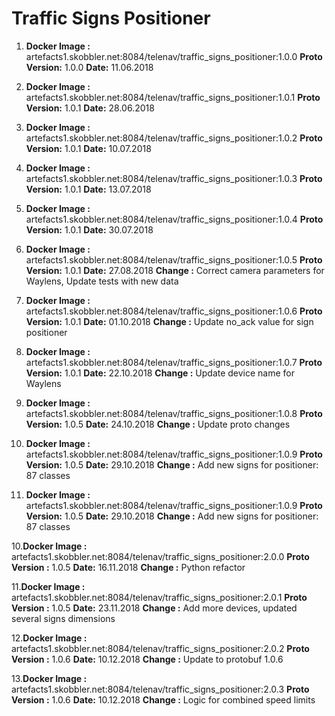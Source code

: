 # Traffic Signs Positioner

1. **Docker Image :** artefacts1.skobbler.net:8084/telenav/traffic_signs_positioner:1.0.0
   **Proto Version:** 1.0.0
   **Date:**          11.06.2018 

2. **Docker Image :** artefacts1.skobbler.net:8084/telenav/traffic_signs_positioner:1.0.1
   **Proto Version:** 1.0.1
   **Date:**          28.06.2018
   
3. **Docker Image :** artefacts1.skobbler.net:8084/telenav/traffic_signs_positioner:1.0.2
   **Proto Version:** 1.0.1
   **Date:**          10.07.2018  

4. **Docker Image :** artefacts1.skobbler.net:8084/telenav/traffic_signs_positioner:1.0.3
   **Proto Version:** 1.0.1
   **Date:**          13.07.2018  

5. **Docker Image :** artefacts1.skobbler.net:8084/telenav/traffic_signs_positioner:1.0.4
   **Proto Version:** 1.0.1
   **Date:**          30.07.2018  

6. **Docker Image :** artefacts1.skobbler.net:8084/telenav/traffic_signs_positioner:1.0.5
   **Proto Version:** 1.0.1
   **Date:**          27.08.2018
   **Change       :** Correct camera parameters for Waylens, Update tests with new data    
   
7. **Docker Image :** artefacts1.skobbler.net:8084/telenav/traffic_signs_positioner:1.0.6
   **Proto Version:** 1.0.1
   **Date:**          01.10.2018
   **Change       :** Update no_ack value for sign positioner 

8. **Docker Image :** artefacts1.skobbler.net:8084/telenav/traffic_signs_positioner:1.0.7
   **Proto Version:** 1.0.1
   **Date:**          22.10.2018
   **Change       :** Update device name for Waylens 
   
8. **Docker Image :** artefacts1.skobbler.net:8084/telenav/traffic_signs_positioner:1.0.8
   **Proto Version:** 1.0.5
   **Date:**          24.10.2018
   **Change       :** Update proto changes 

9. **Docker Image :** artefacts1.skobbler.net:8084/telenav/traffic_signs_positioner:1.0.9
   **Proto Version:** 1.0.5
   **Date:**          29.10.2018
   **Change       :** Add new signs for positioner: 87 classes 

9. **Docker Image :** artefacts1.skobbler.net:8084/telenav/traffic_signs_positioner:1.0.9
   **Proto Version:** 1.0.5
   **Date:**          29.10.2018
   **Change       :** Add new signs for positioner: 87 classes 
   
   
10.**Docker Image :** artefacts1.skobbler.net:8084/telenav/traffic_signs_positioner:2.0.0
   **Proto Version :** 1.0.5
   **Date:**          16.11.2018
   **Change        :** Python refactor
   
11.**Docker Image :** artefacts1.skobbler.net:8084/telenav/traffic_signs_positioner:2.0.1
   **Proto Version :** 1.0.5
   **Date:**           23.11.2018
   **Change        :** Add more devices, updated several signs dimensions
   
12.**Docker Image :** artefacts1.skobbler.net:8084/telenav/traffic_signs_positioner:2.0.2
   **Proto Version :** 1.0.6
   **Date:**           10.12.2018
   **Change        :** Update to protobuf 1.0.6
   
13.**Docker Image :** artefacts1.skobbler.net:8084/telenav/traffic_signs_positioner:2.0.3
   **Proto Version :** 1.0.6
   **Date:**           10.12.2018
   **Change        :** Logic for combined speed limits